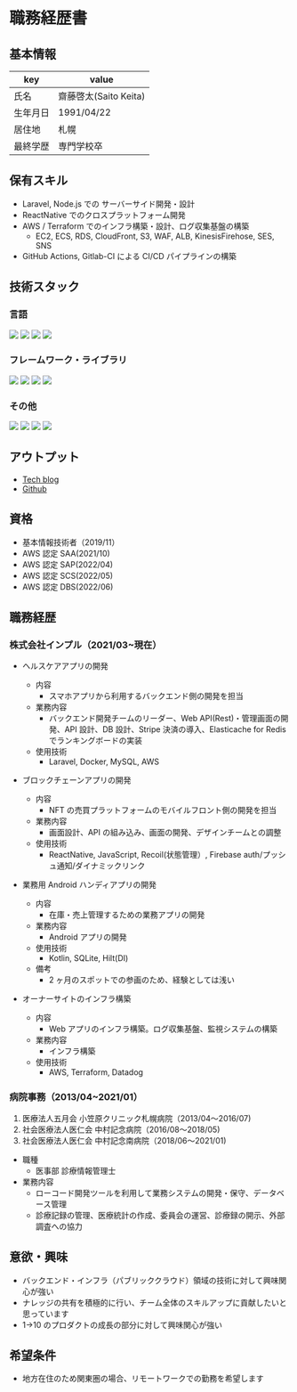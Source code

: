 # 職務経歴書

## 基本情報

| key      | value                 |
| -------- | --------------------- |
| 氏名     | 齋藤啓太(Saito Keita) |
| 生年月日 | 1991/04/22            |
| 居住地   | 札幌                  |
| 最終学歴 | 専門学校卒            |

## 保有スキル

- Laravel, Node.js での サーバーサイド開発・設計
- ReactNative でのクロスプラットフォーム開発
- AWS / Terraform でのインフラ構築・設計、ログ収集基盤の構築
  - EC2, ECS, RDS, CloudFront, S3, WAF, ALB, KinesisFirehose, SES, SNS
- GitHub Actions, Gitlab-CI による CI/CD パイプラインの構築

## 技術スタック

### 言語

<p>
  <img src="https://img.shields.io/badge/-PHP-777BB4.svg?logo=php&style=plastic">
  <img src="https://img.shields.io/badge/-Typescript-007ACC.svg?logo=typescript&style=plastic">
  <img src="https://img.shields.io/badge/-Javascript-F7DF1E.svg?logo=javascript&style=plastic">
  <img src="https://img.shields.io/badge/-Kotlin-0095D5.svg?logo=kotlin&style=plastic">
</p>

### フレームワーク・ライブラリ

<p>
  <img src="https://img.shields.io/badge/-Laravel-E74430.svg?logo=laravel&style=plastic">
  <img src="https://img.shields.io/badge/-React-61DAFB.svg?logo=react&style=plastic">
  <img src="https://img.shields.io/badge/-ReactNative-61DAFB.svg?logo=react&style=plastic">
  <img src="https://img.shields.io/badge/-Node.js-339933.svg?logo=node.js&style=plastic">
</p>

### その他

<p>
  <img src="https://img.shields.io/badge/-AWS-232F3E.svg?logo=amazon-aws&style=plastic">
  <img src="https://img.shields.io/badge/-Terraform-844FBA.svg?logo=terraform&style=plastic">
  <img src="https://img.shields.io/badge/-Docker-1488C6.svg?logo=docker&style=plastic">
  <img src="https://img.shields.io/badge/-NeoVim-3E93D3.svg?logo=Neovim&style=plastic">
</p>

## アウトプット

- [Tech blog](https://blog.saito.page/)
- [Github](https://github.com/saitooooooo)

## 資格

- 基本情報技術者（2019/11）
- AWS 認定 SAA(2021/10)
- AWS 認定 SAP(2022/04)
- AWS 認定 SCS(2022/05)
- AWS 認定 DBS(2022/06)

## 職務経歴

### 株式会社インプル（2021/03~現在）

- ヘルスケアアプリの開発

  - 内容
    - スマホアプリから利用するバックエンド側の開発を担当
  - 業務内容
    - バックエンド開発チームのリーダー、Web API(Rest)・管理画面の開発、API 設計、DB 設計、Stripe 決済の導入、Elasticache for Redis でランキングボードの実装
  - 使用技術
    - Laravel, Docker, MySQL, AWS

- ブロックチェーンアプリの開発

  - 内容
    - NFT の売買プラットフォームのモバイルフロント側の開発を担当
  - 業務内容
    - 画面設計、API の組み込み、画面の開発、デザインチームとの調整
  - 使用技術
    - ReactNative, JavaScript, Recoil(状態管理）, Firebase auth/プッシュ通知/ダイナミックリンク

- 業務用 Android ハンディアプリの開発

  - 内容
    - 在庫・売上管理するための業務アプリの開発
  - 業務内容
    - Android アプリの開発
  - 使用技術
    - Kotlin, SQLite, Hilt(DI)
  - 備考
    - 2 ヶ月のスポットでの参画のため、経験としては浅い

- オーナーサイトのインフラ構築
  - 内容
    - Web アプリのインフラ構築。ログ収集基盤、監視システムの構築
  - 業務内容
    - インフラ構築
  - 使用技術
    - AWS, Terraform, Datadog

### 病院事務（2013/04~2021/01）

1. 医療法人五月会 小笠原クリニック札幌病院（2013/04〜2016/07)
2. 社会医療法人医仁会 中村記念病院（2016/08〜2018/05)
3. 社会医療法人医仁会 中村記念南病院（2018/06〜2021/01)

- 職種
  - 医事部 診療情報管理士
- 業務内容
  - ローコード開発ツールを利用して業務システムの開発・保守、データベース管理
  - 診療記録の管理、医療統計の作成、委員会の運営、診療録の開示、外部調査への協力

## 意欲・興味

- バックエンド・インフラ（パブリッククラウド）領域の技術に対して興味関心が強い
- ナレッジの共有を積極的に行い、チーム全体のスキルアップに貢献したいと思っています
- 1->10 のプロダクトの成長の部分に対して興味関心が強い

## 希望条件

- 地方在住のため関東圏の場合、リモートワークでの勤務を希望します
